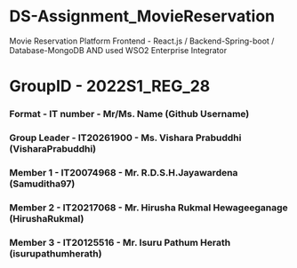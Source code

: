 # DS-Assignment_MovieReservation
Movie Reservation Platform  Frontend - React.js /  Backend-Spring-boot /  Database-MongoDB AND used  WSO2 Enterprise Integrator

# GroupID - 2022S1_REG_28

### Format - IT number - Mr/Ms. Name (Github Username)
### Group Leader - IT20261900 - Ms. Vishara Prabuddhi (VisharaPrabuddhi)
### Member 1 - IT20074968 - Mr. R.D.S.H.Jayawardena (Samuditha97)
### Member 2 - IT20217068 - Mr. Hirusha Rukmal Hewageeganage (HirushaRukmal)
### Member 3 - IT20125516 - Mr. Isuru Pathum Herath (isurupathumherath)
